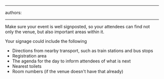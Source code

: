 

---
authors:

---




<span class='intro'> <p>Make sure your event is well signposted, so your attendees can find not only the venue, but also important areas within it.&#160;</p> </span>

<p>​Your signage could include the following</p><ul><li>Directions from nearby transport, such as train stations and bus stops</li><li>Registration area</li><li>The agenda for the day to inform attendees of what is next</li><li>Nearest toilets</li><li>Room numbers (if the venue doesn't have that already)</li></ul>


